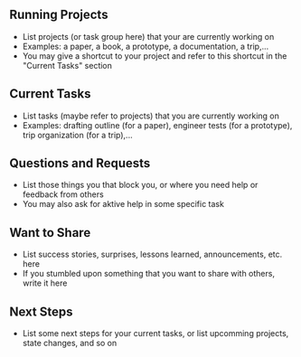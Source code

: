 ## Running Projects

- List projects (or task group here) that your are currently working on
- Examples: a paper, a book, a prototype, a documentation, a trip,...
- You may give a shortcut to your project and refer to this shortcut in the "Current Tasks" section


## Current Tasks

- List tasks (maybe refer to projects) that you are currently working on
- Examples: drafting outline (for a paper), engineer tests (for a prototype), trip organization (for a trip),...

## Questions and Requests

- List those things you that block you, or where you need help or feedback from others
- You may also ask for aktive help in some specific task


## Want to Share

- List success stories, surprises, lessons learned, announcements, etc. here
- If you stumbled upon something that you want to share with others, write it here


## Next Steps

- List some next steps for your current tasks, or list upcomming projects, state changes, and so on
